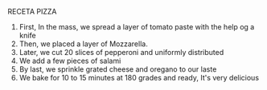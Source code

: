 <p>RECETA PIZZA</p>
<ol>
  <li>First, In the mass, we spread a layer of tomato paste with the help og a knife</li>
  <li>Then, we placed a layer of Mozzarella.</li>
  <li>Later, we cut 20 slices of pepperoni and uniformly distributed</li>
  <li>We add a few pieces of salami </li>
   <li>By last, we sprinkle grated cheese and oregano to our laste </li>
    <li>We bake for 10 to 15 minutes at 180 grades and ready, It's very delicious </li>
</ol>
